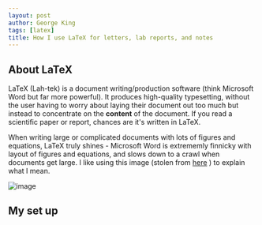 ```yaml
---
layout: post
author: George King
tags: [latex]
title: How I use LaTeX for letters, lab reports, and notes
---
```


## About LaTeX

LaTeX (Lah-tek) is a document writing/production software (think Microsoft Word but far more powerful). It produces high-quality typesetting, without the user having to worry about laying their document out too much but instead to concentrate on the **content** of the document. If you read a scientific paper or report, chances are it's written in LaTeX. 

When writing large or complicated documents with lots of figures and equations, LaTeX truly shines - Microsoft Word is extrememly finnicky with layout of figures and equations, and slows down to a crawl when documents get large. I like using this image (stolen from [here](https://www.reddit.com/r/LaTeX/comments/uw77th/graph_that_illustrates_why_latex_is_worth_knowing/) ) to explain what I mean.

![image](https://user-images.githubusercontent.com/29047288/202855688-537aec2f-194e-4b1c-9f0f-6e1f4797ac34.png)

## My set up


